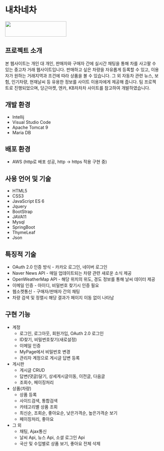 # 내차네차
<img src="https://user-images.githubusercontent.com/91525800/160237890-4aa95d20-47b4-405c-a579-e3fc8186641d.png" width="200" height="50" />

## 프로젝트 소개
본 웹사이트는 개인 대 개인, 판매자와 구매자 간에 실시간 채팅을 통해 차를 사고팔 수 있는 중고차 거래 웹사이트입니다.
판매하고 싶은 차량을 자유롭게 등록할 수 있고, 이용자가 원하는 거래지역과 조건에 따라 상품을 볼 수 있습니다.
그 외 자동차 관련 뉴스, 보험, 인기차량, 현재날씨 등 유용한 정보를 사이트 이용자에게 제공해 줍니다.
팀 프로젝트로 진행되었으며, 당근마켓, 엔카, KB차차차 사이트를 참고하여 개발하였습니다.

## 개발 환경 
* Intellij
* Visual Studio Code
* Apache Tomcat 9
* Maria DB

## 배포 환경
* AWS (http로 배포 성공, http -> https 적용 구현 중)  

## 사용 언어 및 기술
* HTML5
* CSS3
* JavaScript ES 6
* Jquery
* BootStrap
* JAVA11
* Mysql
* SpringBoot
* ThymeLeaf
* Json

## 특징적 기술
* OAuth 2.0 인증 방식 - 카카오 로그인, 네이버 로그인 
* Naver News API - 매일 업데이트되는 차량 관련 새로운 소식 제공 
* OpenWeatherMap API - 해당 위치의 위도, 경도 정보를 통해 날씨 데이터 제공
* 이메일 인증 - 아이디, 비밀번호 찾기시 인증 필요
* 웹소켓통신 - 구매자/판매자 간의 채팅
* 차량 검색 및 정렬시 해당 결과가 페이지 이동 없이 나타남

## 구현 기능
* 계정
  * 로그인, 로그아웃, 회원가입, OAuth 2.0 로그인
  * ID찾기, 비밀번호찾기(새로설정)
  * 이메일 인증
  * MyPage에서 비밀번호 변경
  * 관리자 계정으로 게시글 답변 등록
* 게시판
  * 게시글 CRUD
  * 답변(댓글)달기, 상세게시글이동, 이전글, 다음글
  * 조회수, 페이징처리
* 상품(차량)
  * 상품 등록
  * 사이드검색, 통합검색 
  * 카테고리별 상품 조회
  * 최신순, 조회순, 좋아요순, 낮은가격순, 높은가격순 보기
  * 페이징처리, 좋아요
* 그 외
  * 채팅, Ajax통신 
  * 날씨 Api, 뉴스 Api, 소셜 로그인 Api
  * 국산 및 수입별로 상품 보기, 좋아요 전체 삭제


